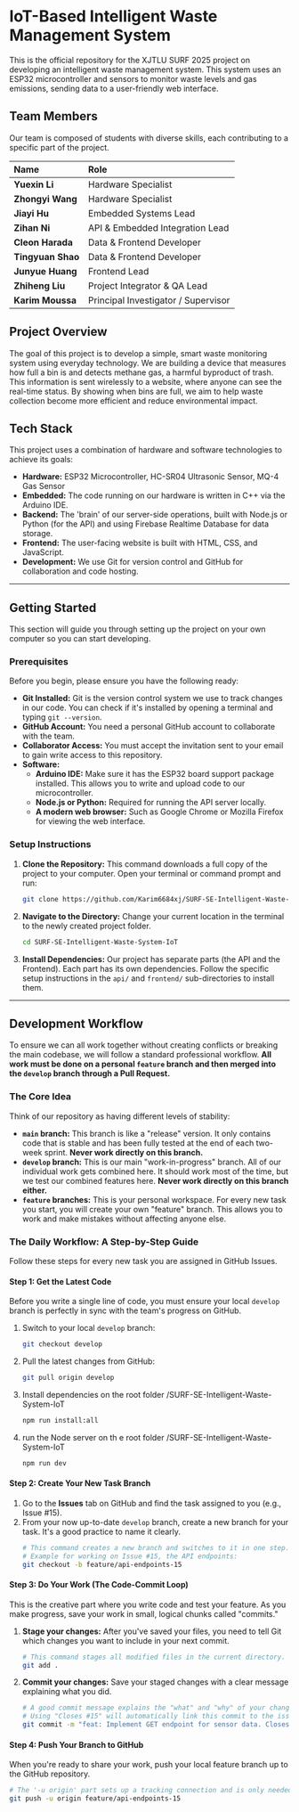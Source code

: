 # IoT-Based Intelligent Waste Management System

This is the official repository for the XJTLU SURF 2025 project on developing an intelligent waste management system. This system uses an ESP32 microcontroller and sensors to monitor waste levels and gas emissions, sending data to a user-friendly web interface.

## Team Members

Our team is composed of students with diverse skills, each contributing to a specific part of the project.

| Name | Role |
| :--- | :--- |
| **Yuexin Li** | Hardware Specialist |
| **Zhongyi Wang** | Hardware Specialist |
| **Jiayi Hu** | Embedded Systems Lead |
| **Zihan Ni** | API & Embedded Integration Lead |
| **Cleon Harada** | Data & Frontend Developer |
| **Tingyuan Shao** | Data & Frontend Developer |
| **Junyue Huang** | Frontend Lead |
| **Zhiheng Liu** | Project Integrator & QA Lead |
| **Karim Moussa** | Principal Investigator / Supervisor |

## Project Overview

The goal of this project is to develop a simple, smart waste monitoring system using everyday technology. We are building a device that measures how full a bin is and detects methane gas, a harmful byproduct of trash. This information is sent wirelessly to a website, where anyone can see the real-time status. By showing when bins are full, we aim to help waste collection become more efficient and reduce environmental impact.

## Tech Stack

This project uses a combination of hardware and software technologies to achieve its goals:

* **Hardware:** ESP32 Microcontroller, HC-SR04 Ultrasonic Sensor, MQ-4 Gas Sensor
* **Embedded:** The code running on our hardware is written in C++ via the Arduino IDE.
* **Backend:** The 'brain' of our server-side operations, built with Node.js or Python (for the API) and using Firebase Realtime Database for data storage.
* **Frontend:** The user-facing website is built with HTML, CSS, and JavaScript.
* **Development:** We use Git for version control and GitHub for collaboration and code hosting.

***

## Getting Started

This section will guide you through setting up the project on your own computer so you can start developing.

### Prerequisites

Before you begin, please ensure you have the following ready:

* **Git Installed:** Git is the version control system we use to track changes in our code. You can check if it's installed by opening a terminal and typing `git --version`.
* **GitHub Account:** You need a personal GitHub account to collaborate with the team.
* **Collaborator Access:** You must accept the invitation sent to your email to gain write access to this repository.
* **Software:**
    * **Arduino IDE:** Make sure it has the ESP32 board support package installed. This allows you to write and upload code to our microcontroller.
    * **Node.js or Python:** Required for running the API server locally.
    * **A modern web browser:** Such as Google Chrome or Mozilla Firefox for viewing the web interface.

### Setup Instructions

1.  **Clone the Repository:** This command downloads a full copy of the project to your computer. Open your terminal or command prompt and run:
    ```bash
    git clone https://github.com/Karim6684xj/SURF-SE-Intelligent-Waste-System-IoT
    ```

2.  **Navigate to the Directory:** Change your current location in the terminal to the newly created project folder.
    ```bash
    cd SURF-SE-Intelligent-Waste-System-IoT
    ```

3.  **Install Dependencies:** Our project has separate parts (the API and the Frontend). Each part has its own dependencies. Follow the specific setup instructions in the `api/` and `frontend/` sub-directories to install them.

***

## Development Workflow

To ensure we can all work together without creating conflicts or breaking the main codebase, we will follow a standard professional workflow. **All work must be done on a personal `feature` branch and then merged into the `develop` branch through a Pull Request.**

### The Core Idea

Think of our repository as having different levels of stability:

* **`main` branch:** This branch is like a "release" version. It only contains code that is stable and has been fully tested at the end of each two-week sprint. **Never work directly on this branch.**
* **`develop` branch:** This is our main "work-in-progress" branch. All of our individual work gets combined here. It should work most of the time, but we test our combined features here. **Never work directly on this branch either.**
* **`feature` branches:** This is your personal workspace. For every new task you start, you will create your own "feature" branch. This allows you to work and make mistakes without affecting anyone else.

### The Daily Workflow: A Step-by-Step Guide

Follow these steps for every new task you are assigned in GitHub Issues.

#### Step 1: Get the Latest Code

Before you write a single line of code, you must ensure your local `develop` branch is perfectly in sync with the team's progress on GitHub.

1.  Switch to your local `develop` branch:
    ```bash
    git checkout develop
    ```
2.  Pull the latest changes from GitHub:
    ```bash
    git pull origin develop

3. Install dependencies on the root folder /SURF-SE-Intelligent-Waste-System-IoT
    ```bash
    npm run install:all

4. run the Node server on th e root folder /SURF-SE-Intelligent-Waste-System-IoT
    ```bash
    npm run dev

#### Step 2: Create Your New Task Branch

1.  Go to the **Issues** tab on GitHub and find the task assigned to you (e.g., Issue #15).
2.  From your now up-to-date `develop` branch, create a new branch for your task. It's a good practice to name it clearly.
    ```bash
    # This command creates a new branch and switches to it in one step.
    # Example for working on Issue #15, the API endpoints:
    git checkout -b feature/api-endpoints-15
    ```

#### Step 3: Do Your Work (The Code-Commit Loop)

This is the creative part where you write code and test your feature. As you make progress, save your work in small, logical chunks called "commits."

1.  **Stage your changes:** After you've saved your files, you need to tell Git which changes you want to include in your next commit.
    ```bash
    # This command stages all modified files in the current directory.
    git add .
    ```
2.  **Commit your changes:** Save your staged changes with a clear message explaining what you did.
    ```bash
    # A good commit message explains the "what" and "why" of your change.
    # Using "Closes #15" will automatically link this commit to the issue!
    git commit -m "feat: Implement GET endpoint for sensor data. Closes #15"
    ```

#### Step 4: Push Your Branch to GitHub

When you're ready to share your work, push your local feature branch up to the GitHub repository.

```bash
# The '-u origin' part sets up a tracking connection and is only needed the first time you push a new branch.
git push -u origin feature/api-endpoints-15
